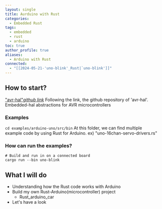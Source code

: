```yaml
---
layout: single
title: Aurduino with Rust
categories:
  - Embedded Rust
tags:
  - embedded
  - rust
  - arduino
toc: true
author_profile: true
aliases:
  - Arduino with Rust
connected:
  - "[[2024-05-21-'uno-blink'_Rust|`uno-blink']]"
---
```

## How to start?
["avr-hal"_github link_](https://github.com/Rahix/avr-hal)
Following the link, the github repository of 'avr-hal'. Embedded-hal abstractions for AVR microcontrollers

### Examples
`cd examples/arduino-uno/src/bin` 
At this folder, we can find multiple example code by using Rust for Arduino.
ex) "uno-16chan-servo-drivers.rs"

### How can run the examples?
```
# Build and run in on a connected board
cargo run --bin uno-blink
```

## What I will do
- Understanding how the Rust code works with Arduino
- Build my own Rust-Arduino(microcontroller) project
	- Rust_arduino_car
- Let's have a look
